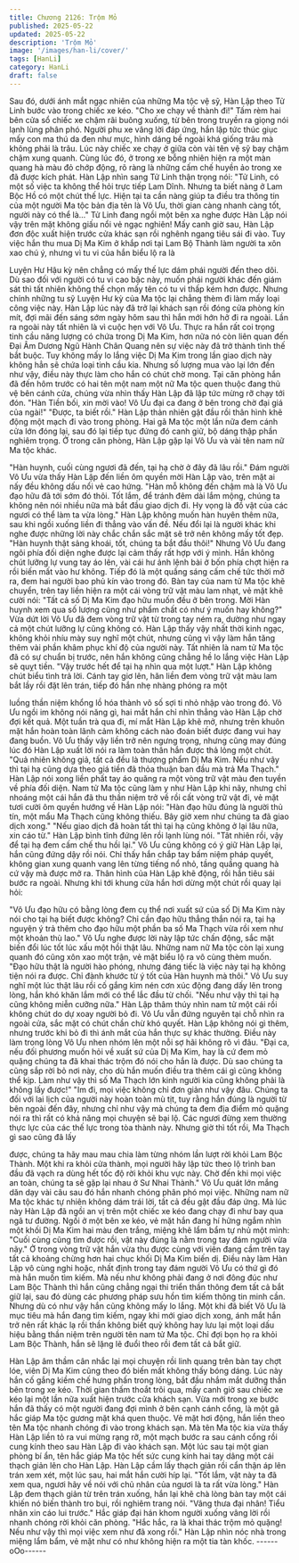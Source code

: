 ```yaml
---
title: Chương 2126: Trộm Mỏ
published: 2025-05-22
updated: 2025-05-22
description: 'Trộm Mỏ'
image: '/images/han-li/cover/'
tags: [HanLi]
category: HanLi
draft: false
---
```


Sau đó, dưới ánh mắt ngạc nhiên của những Ma tộc vệ sỹ, Hàn
Lập theo Tử Linh bước vào trong chiếc xe kéo.
"Cho xe chạy về thành đi!"
Tấm rèm hai bên cửa sổ chiếc xe chậm rãi buông xuống, từ bên
trong truyền ra giọng nói lạnh lùng phân phó.
Người phu xe vâng lời đáp ứng, hắn lập tức thúc giục mấy con
ma thú da đen như mực, hình dáng bề ngoài khá giống trâu mà
không phải là trâu. Lúc này chiếc xe chạy ở giữa còn vài tên vệ sỹ
bay chậm chậm xung quanh.
Cùng lúc đó, ở trong xe bỗng nhiên hiện ra một màn quang hà
màu đỏ chớp động, rõ ràng là những cấm chế huyền ảo trong xe
đã được kích phát.
Hàn Lập nhìn sang Tử Linh thận trọng nói:
"Tử Linh, có một số việc ta không thể hỏi trực tiếp Lam Dĩnh.
Nhưng ta biết nàng ở Lam Bộc Hồ có một chút thế lực. Hiện tại ta
cần nàng giúp ta điều tra thông tin của một người Ma tộc bản địa
tên là Vô Ưu, thời gian càng nhanh càng tốt, người này có thể
là..."
Tử Linh đang ngồi một bên xa nghe được Hàn Lập nói vậy trên
mặt không giấu nổi vẻ ngạc nghiên!
Mấy canh giờ sau, Hàn Lập đơn độc xuất hiện trước cửa khác
sạn rồi nghênh ngang tiêu sái đi vào.
Tuy việc hắn thu mua Dị Ma Kim ở khắp nơi tại Lam Bộ Thành
làm người ta xôn xao chú ý, nhưng vì tu vi của hắn biểu lộ ra là

Luyện Hư Hậu kỳ nên chẳng có mấy thế lực dám phái người đến
theo dõi.
Dù sao đối với người có tu vi cao bậc này, muốn phái người khác
đến giám sát thì tất nhiên không thể chọn mấy tên có tu vi thấp
kém hơn được.
Nhưng chính những tu sỹ Luyện Hư kỳ của Ma tộc lại chẳng thèm
đi làm mấy loại công việc này.
Hàn Lập lúc này đã trở lại khách sạn rồi đóng cửa phòng kín mít,
đợi mãi đến sáng sớm ngày hôm sau thì hắn mới hớn hở đi ra
ngoài.
Lần ra ngoài này tất nhiên là vì cuộc hẹn với Vô Ưu.
Thực ra hắn rất coi trọng tinh cầu năng lượng có chứa trong Dị
Ma Kim, hơn nữa nó còn liên quan đến Đại Âm Dương Ngũ Hành
Chân Quang nên sự việc này đã trở thành tình thế bắt buộc.
Tuy không mấy lo lắng việc Dị Ma Kim trong lần giao dịch này
không hẳn sẽ chứa loại tinh cầu kia. Nhưng số lượng mua vào lại
lớn đến như vậy, điều này thực làm cho hắn có chút chờ mong.
Tại căn phòng hắn đã đến hôm trước có hai tên một nam một nữ
Ma tộc quen thuộc đang thủ vệ bên cánh cửa, chúng vừa nhìn
thấy Hàn Lập đã lập tức mừng rỡ chạy tới đón.
"Hàn Tiền bối, xin mời vào! Vô Ưu đại ca đang ở bên trong chờ
đại giá của ngài!"
"Được, ta biết rồi." Hàn Lập thản nhiên gật đầu rồi thân hình khẽ
động một mạch đi vào trong phòng.
Hai gã Ma tộc một lần nữa đem cánh cửa lớn đóng lại, sau đó lại
tiếp tục đứng đó canh giữ, bộ dáng thập phần nghiêm trọng.
Ở trong căn phòng, Hàn Lập gặp lại Vô Ưu và vài tên nam nữ Ma
tộc khác.

"Hàn huynh, cuối cùng ngươi đã đến, tại hạ chờ ở đây đã lâu rồi."
Đám người Vô Ưu vừa thấy Hàn Lập đến liền ôm quyền mời Hàn
Lập vào, trên mặt ai nấy đều không dấu nổi vẻ cao hứng.
"Hàn mỗ không đến chậm mà là Vô Ưu đạo hữu đã tới sớm đó
thôi. Tốt lắm, để tránh đêm dài lắm mộng, chúng ta không nên nói
nhiều nữa mà bắt đầu giao dịch đi. Hy vọng là đồ vật của các
ngươi có thể làm ta vừa lòng." Hàn Lập không muốn hàn huyên
thêm nữa, sau khi ngồi xuống liền đi thẳng vào vấn đề.
Nếu đổi lại là người khác khi nghe được những lời này chắc chắn
sắc mặt sẽ trở nên không mấy tốt đẹp.
"Hàn huynh thật sảng khoái, tốt, chúng ta bắt đầu thôi!"
Nhưng Vô Ưu đang ngôi phía đối diện nghe được lại cảm thấy rất
hợp với ý mình. Hắn không chút lưỡng lự vung tay áo lên, vài cái
hư ảnh lệnh bài ở bốn phía chợt hiện ra rồi biến mất vào hư
không. Tiếp đó là một quầng sáng cấm chế tức thời mở ra, đem
hai người bao phủ kín vào trong đó.
Bàn tay của nam tử Ma tộc khẽ chuyển, trên tay liền hiện ra một
cái vòng trữ vật màu lam nhạt, vẻ mặt khẽ cười nói:
"Tất cả số Dị Ma Kim đạo hữu muốn đều ở bên trong. Mời Hàn
huynh xem qua số lượng cũng như phẩm chất có như ý muốn hay
không?"
Vừa dứt lời Vô Ưu đã đem vòng trữ vật từ trong tay ném ra,
dường như ngay cả một chút lưỡng lự cũng không có.
Hàn Lập thấy vậy nhất thời kinh ngạc, không khỏi nhíu mày suy
nghĩ một chút, nhưng cũng vì vậy làm hắn tăng thêm vài phần
khâm phục khí độ của người này. Tất nhiên là nam tử Ma tộc đã
có sự chuẩn bị trước, nên hắn không cũng chẳng hề lo lắng việc
Hàn Lập sẽ quỵt tiền.
"Vậy trước hết để tại hạ nhìn qua một lượt." Hàn Lập không chút
biểu tình trả lời. Cánh tay giơ lên, hăn liền đem vòng trữ vật màu
lam bắt lầy rồi đặt lên trán, tiếp đó hắn nhẹ nhàng phóng ra một

luồng thần niệm khổng lồ hóa thành vô số sợi ti nhỏ nhập vào
trong đó.
Vô Ưu ngồi im không nói năng gì, hai mắt hắn chỉ nhìn thẳng vào
Hàn Lập chờ đợi kết quả.
Một tuần trà qua đi, mí mắt Hàn Lập khẽ mở, nhưng trên khuôn
mặt hắn hoàn toàn lãnh cảm không cách nào đoán biết được
đang vui hay đang buồn.
Vô Ưu thấy vậy liền trở nên ngưng trọng, nhưng cũng may đúng
lúc đó Hàn Lập xuất lời nói ra làm toàn thân hắn được thả lỏng
một chút.
"Quả nhiên không giả, tất cả đều là thượng phẩm Dị Ma Kim. Nếu
như vậy thì tại hạ cũng dựa theo giá tiền đã thỏa thuận ban đầu
mà trả Ma Thạch." Hàn Lập nói xong liền phất tay áo quăng ra
một vòng trữ vật màu đen tuyền về phía đối diện.
Nam tử Ma tộc cũng làm y như Hàn Lập khi nãy, nhưng chỉ
nhoáng một cái hắn đã thu thần niệm trở về rồi cất vòng trữ vật đi,
vẻ mặt tươi cười ôm quyền hướng về Hàn Lập nói:
"Hàn đạo hữu đúng là người thủ tín, một mẩu Ma Thạch cũng
không thiếu. Bây giờ xem như chúng ta đã giao dịch xong."
"Nếu giao dịch đã hoàn tất thì tại hạ cũng không ở lại lâu nữa, xin
cáo từ." Hàn Lập bình tĩnh đứng lên rồi lạnh lùng nói.
"Tât nhiên rồi, vậy để tại hạ đem cấm chế thu hồi lại." Vô Ưu cũng
không có ý giữ Hàn Lập lại, hắn cũng đứng dậy rồi nói.
Chỉ thấy hắn chắp tay bấm niệm pháp quyết, không gian xung
quanh vang lên từng tiếng nổ nhỏ, tầng quầng quang hà cứ vậy
mà được mở ra.
Thân hình của Hàn Lập khẽ động, rồi hắn tiêu sái bước ra ngoài.
Nhưng khi tới khung cửa hắn hơi dừng một chút rồi quay lại hỏi:

"Vô Ưu đạo hữu có bằng lòng đem cụ thể nơi xuất sứ của số Dị
Ma Kim này nói cho tại hạ biết được không? Chỉ cần đạo hữu
thẳng thắn nói ra, tại hạ nguyện ý trả thêm cho đạo hữu một phần
ba số Ma Thạch vừa rồi xem như một khoản thù lao."
Vô Ưu nghe được lời này lập tức chấn động, sắc mặt biến đổi lúc
tốt lúc xấu một hồi thật lâu.
Những nam nữ Ma tộc còn lại xung quanh đó cũng xôn xao một
trận, vẻ mặt biểu lộ ra vô cùng thèm muốn.
"Đạo hữu thật là người hào phóng, nhưng đáng tiếc là việc này tại
hạ không tiện nói ra được. Chỉ đành khước từ ý tốt của Hàn huynh
mà thôi." Vô Ưu suy nghĩ một lúc thật lâu rồi cố gắng kìm nén cơn
xúc động đang dấy lên trong lòng, hắn khó khăn lắm mới có thể
lắc đầu từ chối.
"Nếu như vậy thì tại hạ cũng không miễn cưỡng nữa." Hàn Lập
thâm thúy nhìn nam tử một cái rồi không chút do dự xoay người
bỏ đi.
Vô Ưu vẫn đứng nguyên tại chỗ nhìn ra ngoài cửa, sắc mặt có
chút chần chừ khó quyết.
Hàn Lập không nói gì thêm, nhưng trước khi bỏ đi thì ánh mắt của
hắn thực sự khác thường. Điều này làm trong lòng Vô Ưu nhen
nhóm lên một nỗi sợ hãi không rõ vì đâu.
"Đại ca, nếu đối phương muốn hỏi về xuất sứ của Dị Ma Kim, hay
là cứ đem mỏ quặng chúng ta đã khai thác trộm đó nói cho hắn là
được. Dù sao chúng ta cũng sắp rời bỏ nơi này, cho dù hắn muốn
điều tra thêm cái gì cũng không thể kịp. Làm như vậy thì số Ma
Thạch lớn kinh người kia cũng không phải là không lấy được!"
"Im đi, mọi việc không chỉ đơn giản như vậy đâu. Chúng ta đối với
lai lịch của người này hoàn toàn mù tịt, tuy rằng hắn đúng là người
từ bên ngoài đến đây, nhưng chỉ như vậy mà chúng ta đem địa
điểm mỏ quặng nói ra thì rất có khả năng mọi chuyện sẽ bại lộ.
Các ngươi đừng xem thường thực lực của các thế lực trong tòa
thành này. Nhưng giờ thì tốt rồi, Ma Thạch gì sao cũng đã lấy

được, chúng ta hãy mau mau chia làm từng nhóm lần lượt rời khỏi
Lam Bộc Thành. Một khi ra khỏi cửa thành, mọi người hãy lập tức
theo lộ trình ban đầu đã vạch ra dùng hết tốc độ rời khỏi khu vực
này. Chờ đến khi mọi việc an toàn, chúng ta sẽ gặp lại nhau ở Sư
Nhai Thành." Vô Ưu quát lớn mắng dăn dạy vài câu sau đó hắn
nhanh chóng phân phó mọi việc.
Những nam nữ Ma tộc khác tự nhiên không dám trái lời, tất cả
đều gật đầu đáp ứng.
Mà lúc này Hàn Lập đã ngồi an vị trên một chiếc xe kéo đang
chạy đi như bay qua ngã tư đường.
Ngồi ở một bên xe kéo, vẻ mặt hắn đang hí hửng ngắm nhìn một
khối Dị Ma Kim hai màu đen trắng, miệng khẽ lẩm bẩm tự nhủ
một mình:
"Cuối cùng cũng tìm được rồi, vật này đúng là nằm trong tay đám
người vừa nãy."
Ở trong vòng trữ vật hắn vừa thu được cùng với viên đang cầm
trên tay tất cả khoảng chừng hơn hai chục khối Dị Ma Kim biến dị.
Điều này làm Hàn Lập vô cùng nghi hoặc, nhất định trong tay đám
người Vô Ưu có thứ gì đó mà hắn muốn tìm kiếm.
Mà nếu như không phải đang ở nơi đông đúc như Lam Bộc
Thành thì hắn cũng chẳng ngại thi triển thần thông đem tất cả bắt
giữ lại, sau đó dùng các phương pháp sưu hồn tìm kiếm thông tin
minh cần.
Nhưng dù có như vậy hắn cũng không mấy lo lắng.
Một khi đã biết Vô Ưu là mục tiêu mà hắn đang tìm kiếm, ngay khi
mới giao dịch xong, ánh mắt hắn trở nên rất khác lạ rồi thần
không biết quỷ không hay lưu lại một loại dấu hiệu bằng thần
niệm trên người tên nam tử Ma tộc.
Chỉ đợi bọn họ ra khỏi Lam Bộc Thành, hắn sẽ lặng lẽ đuổi theo
rồi đem tất cả bắt giữ.

Hàn Lập âm thầm cân nhắc lại mọi chuyện rồi linh quang trên bàn
tay chợt lóe, viên Dị Ma Kim cũng theo đó biến mất không thấy
bóng dáng. Lúc này hắn cố gắng kiềm chế hưng phấn trong lòng,
bắt đầu nhắm mắt dưỡng thần bên trong xe kéo.
Thời gian thấm thoắt trôi qua, mấy canh giờ sau chiếc xe kéo lại
một lần nữa xuất hiện trước cửa khách sạn.
Vừa mới trong xe bước hắn đã thấy có một người đang đợi mình
ở bên cạnh cánh cổng, là một gã hắc giáp Ma tộc gương mặt khá
quen thuộc. Vẻ mặt hơi động, hắn liền theo tên Ma tộc nhanh
chóng đi vào trong khách sạn.
Mà tên Ma tộc kia vừa thấy Hàn Lập liền tỏ ra vui mừng rạng rỡ,
một mạch bước ra sau cánh cổng rồi cung kính theo sau Hàn Lập
đi vào khách sạn.
Một lúc sau tại một gian phòng bí ẩn, tên hắc giáp Ma tộc hết sức
cung kính hai tay dâng một cái thạch giản lên cho Hàn Lập.
Hàn Lập cầm lấy thạch giản rồi cẩn thận áp lên trán xem xét, một
lúc sau, hai mắt hắn cười híp lại.
"Tốt lắm, vật này ta đã xem qua, ngươi hãy về nói với chủ nhân
của ngươi là ta rất vừa lòng." Hàn Lập đem thạch giản từ trên trán
xuống, hắn lại khẽ chà lòng bàn tay một cái khiến nó biến thành
tro bụi, rồi nghiêm trang nói.
"Vâng thưa đại nhân! Tiểu nhân xin cáo lui trước." Hắc giáp đại
hán khom người xuống vâng lời rồi nhanh chóng rời khỏi căn
phòng.
"Hắc hắc, ra là khai thác trộm mỏ quặng! Nếu như vậy thì mọi
việc xem như đã xong rồi." Hàn Lập nhìn nóc nhà trong miệng
lẩm bẩm, vẻ mặt như có như không hiện ra một tia tàn khốc.
------oOo------
